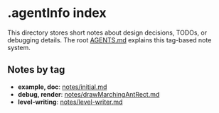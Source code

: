 # .agentInfo index

This directory stores short notes about design decisions, TODOs, or debugging details.
The root [AGENTS.md](../AGENTS.md) explains this tag-based note system.

## Notes by tag

- **example, doc**: [notes/initial.md](notes/initial.md)
- **debug, render**: [notes/drawMarchingAntRect.md](notes/drawMarchingAntRect.md)
- **level-writing**: [notes/level-writer.md](notes/level-writer.md)
